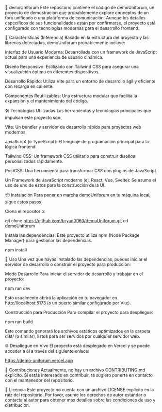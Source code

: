 🚀 demoUniforum
Este repositorio contiene el código de demoUniforum, un proyecto de demostración que probablemente explore conceptos de un foro unificado o una plataforma de comunicación. Aunque los detalles específicos de sus funcionalidades están por confirmarse, el proyecto está configurado con tecnologías modernas para el desarrollo frontend.

🌟 Características (Inferencia)
Basado en la estructura del proyecto y las librerías detectadas, demoUniforum probablemente incluye:

Interfaz de Usuario Moderna: Desarrollada con un framework de JavaScript actual para una experiencia de usuario dinámica.

Diseño Responsivo: Estilizado con Tailwind CSS para asegurar una visualización óptima en diferentes dispositivos.

Desarrollo Rápido: Utiliza Vite para un entorno de desarrollo ágil y eficiente con recarga en caliente.

Componentes Reutilizables: Una estructura modular que facilita la expansión y el mantenimiento del código.

🛠️ Tecnologías Utilizadas
Las herramientas y tecnologías principales que impulsan este proyecto son:

Vite: Un bundler y servidor de desarrollo rápido para proyectos web modernos.

JavaScript (o TypeScript): El lenguaje de programación principal para la lógica frontend.

Tailwind CSS: Un framework CSS utilitario para construir diseños personalizados rápidamente.

PostCSS: Una herramienta para transformar CSS con plugins de JavaScript.

Un Framework de JavaScript moderno (ej. React, Vue, Svelte): Se asume el uso de uno de estos para la construcción de la UI.

📦 Instalación
Para poner en marcha demoUniforum en tu máquina local, sigue estos pasos:

Clona el repositorio:

git clone https://github.com/bryan0060/demoUniforum.git
cd demoUniforum

Instala las dependencias:
Este proyecto utiliza npm (Node Package Manager) para gestionar las dependencias.

npm install

🚀 Uso
Una vez que hayas instalado las dependencias, puedes iniciar el servidor de desarrollo o construir el proyecto para producción:

Modo Desarrollo
Para iniciar el servidor de desarrollo y trabajar en el proyecto:

npm run dev

Esto usualmente abrirá la aplicación en tu navegador en http://localhost:5173 (o un puerto similar configurado por Vite).

Construcción para Producción
Para compilar el proyecto para despliegue:

npm run build

Este comando generará los archivos estáticos optimizados en la carpeta dist/ (o similar), listos para ser servidos por cualquier servidor web.

🌐 Despliegue en Vivo
El proyecto está desplegado en Vercel y se puede acceder a él a través del siguiente enlace:

https://demo-uniforum.vercel.app

🤝 Contribuciones
Actualmente, no hay un archivo CONTRIBUTING.md explícito. Si estás interesado en contribuir, te sugiero ponerte en contacto con el mantenedor del repositorio.

📄 Licencia
Este proyecto no cuenta con un archivo LICENSE explícito en la raíz del repositorio. Por favor, asume los derechos de autor estándar o contacta al autor para obtener más detalles sobre las condiciones de uso y distribución.
